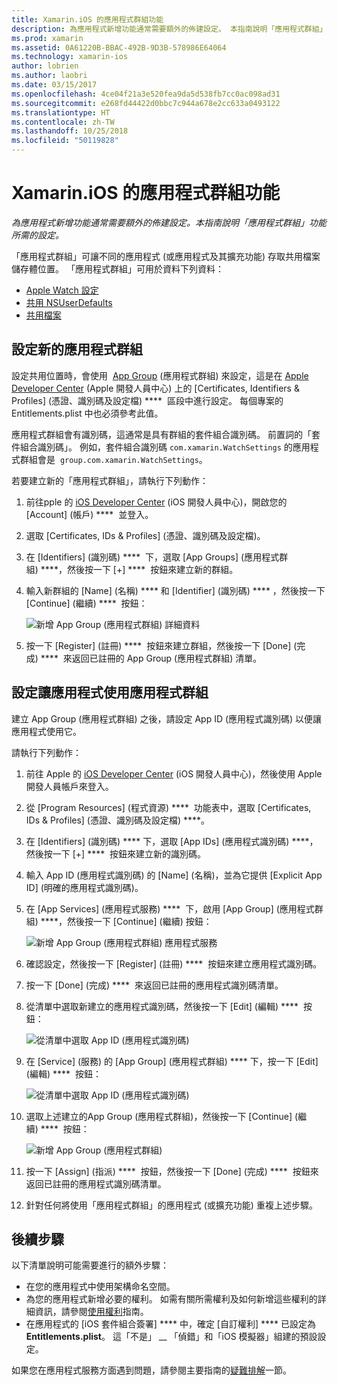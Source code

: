 ```yaml
---
title: Xamarin.iOS 的應用程式群組功能
description: 為應用程式新增功能通常需要額外的佈建設定。 本指南說明「應用程式群組」功能所需的設定。
ms.prod: xamarin
ms.assetid: 0A61220B-BBAC-492B-9D3B-578986E64064
ms.technology: xamarin-ios
author: lobrien
ms.author: laobri
ms.date: 03/15/2017
ms.openlocfilehash: 4ce04f21a3e520fea9da5d538fb7cc0ac098ad31
ms.sourcegitcommit: e268fd44422d0bbc7c944a678e2cc633a0493122
ms.translationtype: HT
ms.contentlocale: zh-TW
ms.lasthandoff: 10/25/2018
ms.locfileid: "50119828"
---
```

# <a name="app-group-capabilities-in-xamarinios"></a>Xamarin.iOS 的應用程式群組功能

_為應用程式新增功能通常需要額外的佈建設定。本指南說明「應用程式群組」功能所需的設定。_

「應用程式群組」可讓不同的應用程式 (或應用程式及其擴充功能) 存取共用檔案儲存體位置。 「應用程式群組」可用於資料下列資料：

*   [Apple Watch 設定](~/ios/watchos/app-fundamentals/settings.md)
*   [共用 NSUserDefaults](~/ios/app-fundamentals/user-defaults.md)
*   [共用檔案](~/ios/watchos/app-fundamentals/parent-app.md#files)

## <a name="configure-a-new-app-group"></a>設定新的應用程式群組

設定共用位置時，會使用  [App Group](https://developer.apple.com/library/content/documentation/Miscellaneous/Reference/EntitlementKeyReference/Chapters/EnablingAppSandbox.html#//apple_ref/doc/uid/TP40011195-CH4-SW19) (應用程式群組) 來設定，這是在 [Apple Developer Center](https://developer.apple.com/account/) (Apple 開發人員中心) 上的 [Certificates, Identifiers & Profiles] \(憑證、識別碼及設定檔\) ****  區段中進行設定。 每個專案的 Entitlements.plist 中也必須參考此值。

應用程式群組會有識別碼，這通常是具有群組的套件組合識別碼。 前置詞的「套件組合識別碼」。 例如，套件組合識別碼 `com.xamarin.WatchSettings` 的應用程式群組會是  `group.com.xamarin.WatchSettings`。

若要建立新的「應用程式群組」，請執行下列動作：

1.  前往pple 的 [iOS Developer Center](https://developer.apple.com/account/) (iOS 開發人員中心)，開啟您的 [Account] \(帳戶\) ****  並登入。
2.  選取 [Certificates, IDs & Profiles] \(憑證、識別碼及設定檔\)。
3.  在 [Identifiers] \(識別碼\) ****  下，選取 [App Groups] \(應用程式群組\) ****，然後按一下 [+] ****  按鈕來建立新的群組。
4.  輸入新群組的 [Name] \(名稱\) **** 和 [Identifier] \(識別碼\) **** ，然後按一下 [Continue] \(繼續\) ****  按鈕： 
   
    ![新增 App Group (應用程式群組) 詳細資料](app-groups-capabilities-images/image52.png)

5.  按一下 [Register] \(註冊\) ****  按鈕來建立群組，然後按一下 [Done] \(完成\) ****  來返回已註冊的 App Group (應用程式群組) 清單。

## <a name="configure-an-app-to-use-app-groups"></a>設定讓應用程式使用應用程式群組

建立 App Group (應用程式群組) 之後，請設定 App ID (應用程式識別碼) 以便讓應用程式使用它。

請執行下列動作：

1.  前往 Apple 的 [iOS Developer Center](https://developer.apple.com/account/) (iOS 開發人員中心)，然後使用 Apple 開發人員帳戶來登入。
2.  從 [Program Resources] \(程式資源\) ****  功能表中，選取 [Certificates, IDs & Profiles] \(憑證、識別碼及設定檔\) ****。
3.  在 [Identifiers] \(識別碼\) **** 下，選取 [App IDs] \(應用程式識別碼\) ****，然後按一下 [+] ****  按鈕來建立新的識別碼。
4.  輸入 App ID (應用程式識別碼) 的 [Name] \(名稱\)，並為它提供 [Explicit App ID] \(明確的應用程式識別碼\)。
5.  在 [App Services] \(應用程式服務\) ****  下，啟用 [App Group] \(應用程式群組\) ****，然後按一下 [Continue] \(繼續\) 按鈕：

    ![新增 App Group (應用程式群組) 應用程式服務](app-groups-capabilities-images/image53.png)

6.  確認設定，然後按一下 [Register] \(註冊\) ****  按鈕來建立應用程式識別碼。
7.  按一下 [Done] \(完成\) ****  來返回已註冊的應用程式識別碼清單。
8.  從清單中選取新建立的應用程式識別碼，然後按一下 [Edit] \(編輯\) ****  按鈕：

    ![從清單中選取 App ID (應用程式識別碼)](app-groups-capabilities-images/image54.png)

9.  在 [Service] \(服務\) 的 [App Group] \(應用程式群組\) **** 下，按一下 [Edit] \(編輯\) ****  按鈕：

    ![從清單中選取 App ID (應用程式識別碼)](app-groups-capabilities-images/image55.png)

10. 選取上述建立的App Group (應用程式群組)，然後按一下 [Continue] \(繼續\) ****  按鈕：

    ![新增 App Group (應用程式群組)](app-groups-capabilities-images/image56.png)

11. 按一下 [Assign] \(指派\) ****  按鈕，然後按一下 [Done] \(完成\) ****  按鈕來返回已註冊的應用程式識別碼清單。
12. 針對任何將使用「應用程式群組」的應用程式 (或擴充功能) 重複上述步驟。

## <a name="next-steps"></a>後續步驟
 
以下清單說明可能需要進行的額外步驟：

* 在您的應用程式中使用架構命名空間。
* 為您的應用程式新增必要的權利。 如需有關所需權利及如何新增這些權利的詳細資訊，請參閱[使用權利](~/ios/deploy-test/provisioning/entitlements.md)指南。
* 在應用程式的 [iOS 套件組合簽署] **** 中，確定 [自訂權利] **** 已設定為 **Entitlements.plist**。 這「不是」 __ 「偵錯」和「iOS 模擬器」組建的預設設定。

如果您在應用程式服務方面遇到問題，請參閱主要指南的[疑難排解](~/ios/deploy-test/provisioning/capabilities/index.md)一節。